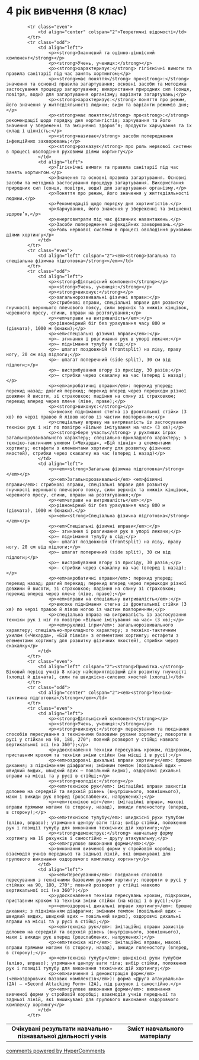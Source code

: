 <div id="hypercomments_widget" class="js-hypercomments-widget invisible"></div>

4 рік вивчення (8 клас)
=============================

<table>
  <body>
    <tr>
<td align="center" width="60%"><strong>Очікувані результати навчально-пізнавальної діяльності учнів</strong></td>
<td align="center" width="40%"><strong>Зміст навчального матеріалу</strong></td>
    </tr>

            <tr class="even">
                <td align="center" colspan="2">Теоретичні відомості</td>
            </tr>
            <tr class="odd">
                <td align="left">
                    <p><strong>Знаннєвий та оцінно-ціннісний компонент</strong></p>
                    <p><strong>Учень, учениця:</strong></p>
                    <p><strong>характеризує:</strong> гігієнічні вимоги та правила санітарії під час занять хортингом;</p>
                    <p><strong>має поняття</strong> про<strong>:</strong> значення та основні правила загартування; основні засоби та методика застосування процедур загартування; використання природних сил (сонця, повітря, води) для загартування організму; варіанти загартувань;</p>
                    <p><strong>характеризує:</strong> поняття про режим, його значення у життєдіяльності людини; види та варіанти режимів дня;</p>
                    <p><strong>має поняття</strong> про<strong>:</strong> рекомендації щодо порядку дня хортингістів; харчування та його значення у збереженні та зміцненні здоров’я; продукти харчування та їх склад і цінність;</p>
                    <p><strong>називає</strong> засоби попередження інфекційних захворювань;</p>
                    <p><strong>розказує</strong> про роль нервової системи в процесі оволодіння руховими діями хортингу</p>
                </td>
                <td align="left">
                    <p>Гігієнічні вимоги та правила санітарії під час занять хортингом.</p>
                    <p>Значення та основні правила загартування. Основні засоби та методика застосування процедур загартування. Використання природних сил (сонця, повітря, води) для загартування організму.</p>
                    <p>Поняття про режим, його значення у життєдіяльності людини.</p>
                    <p>Рекомендації щодо порядку дня хортингістів.</p>
                    <p>Харчування, його значення у збереженні та зміцненні здоров’я,</p>
                    <p>енерговитрати під час фізичних навантажень.</p>
                    <p>Засоби попередження інфекційних захворювань.</p>
                    <p>Роль нервової системи в процесі оволодіння руховими діями хортингу</p>
                </td>
            </tr>
            <tr class="even">
                <td align="left" colspan="2"><em><strong>Загальна та спеціальна фізична підготовка</strong></em></td>
            </tr>
            <tr class="odd">
                <td align="left">
                    <p><strong>Діяльнісний компонент</strong></p>
                    <p><strong>Учень, учениця:</strong></p>
                    <p><strong>виконує:</strong></p>
                    <p>загальнорозвивальні фізичні вправи:</p>
                    <p>стрибкові вправи, спеціальні вправи для розвитку гнучкості верхнього плечового поясу, сили верхніх та нижніх кінцівок, черевного пресу, спини, вправи на розтягування;</p>
                    <p><em>вправи на витривалість</em>:</p>
                    <p>рівномірний біг без урахування часу 800 м (дівчата), 1000 м (юнаки);</p>
                    <p><em>спеціальні фізичні вправи</em>:</p>
                    <p>– згинання і розгинання рук в упорі лежачи;</p>
                    <p>– піднімання тулубу в сід;</p>
                    <p>– шпагат поздовжній (frontsplit) на ліву, праву ногу, 20 см від підлоги;</p>
                    <p>– шпагат поперечний (side split), 30 см від підлоги;</p>
                    <p>– вистрибування вгору із присіду, 30 разів;</p>
                    <p>– стрибки через скакалку на час (вперед і назад);</p>
                    <p><em>акробатичні вправи</em>: перекид уперед; перекид назад; довгий перекид; перекид вперед через перешкоди різної довжини й висоти, зі страховкою; падіння на спину зі страховкою; перекид вперед через плече (ліве, праве);</p>
                    <p><strong>виконує:</strong></p>
                    <p>високе піднімання стегна із фронтальної стійки (3 хв) по черзі правою й лівою ногою із частим повторенням;</p>
                    <p>спеціальну вправу на витривалість із застосування техніки рук і ніг по повітрю «Вільне імітування на час» (3 хв);</p>
                    <p><strong>бере участь</strong> у рухливих іграх загальнорозвивального характеру; спеціально-прикладного характеру; з техніко-тактичним ухилом («Чехарда», «Бій півнів» з елементами хортингу; естафети з елементами хортингу для розвитку фізичних якостей), стрибки через скакалку на час (вперед і назад)</p>
                </td>
                <td align="left">
                    <p><em><strong>Загальна фізична підготовка</strong></em></p>
                    <p><em>Загальнорозвивальні</em> <em>фізичні вправи</em>: стрибкові вправи, спеціальні вправи для розвитку гнучкості верхнього плечового поясу, сили верхніх та нижніх кінцівок, черевного пресу, спини, вправи на розтягування;</p>
                    <p><em>вправи на витривалість</em>:</p>
                    <p>рівномірний біг без урахування часу 800 м (дівчата), 1000 м (юнаки).</p>
                    <p><em><strong>Спеціальна фізична підготовка</strong></em></p>
                    <p><em>Спеціальні фізичні вправи</em>:</p>
                    <p>– згинання і розгинання рук в упорі лежачи;</p>
                    <p>– піднімання тулубу в сід;</p>
                    <p>– шпагат поздовжній (frontsplit) на ліву, праву ногу, 20 см від підлоги;</p>
                    <p>– шпагат поперечний (side split), 30 см від підлоги;</p>
                    <p>– вистрибування вгору із присіду, 30 разів;</p>
                    <p>– стрибки через скакалку на час (вперед і назад);</p>
                    <p><em>акробатичні вправи</em>: перекид уперед; перекид назад; довгий перекид; перекид вперед через перешкоди різної довжини й висоти, зі страховкою; падіння на спину зі страховкою; перекид вперед через плече (ліве, праве);</p>
                    <p><em>вправи на спеціальну витривалість</em>:</p>
                    <p>високе піднімання стегна із фронтальної стійки (3 хв) по черзі правою й лівою ногою із частим повторенням;</p>
                    <p>спеціальна вправа на витривалість із застосування техніки рук і ніг по повітрю «Вільне імітування на час» (3 хв);</p>
                    <p><em>рухливі ігри</em>: загальнорозвивального характеру; спеціально-прикладного характеру; з техніко-тактичним ухилом («Чехарда», «Бій півнів» з елементами хортингу; естафети з елементами хортингу для розвитку фізичних якостей), стрибки через скакалку</p>
                </td>
            </tr>
            <tr class="even">
                <td align="left" colspan="2"><strong>Примітка.</strong> Віковий період учнів 8 класу найсприятлівіший для розвитку гнучкості (хлопці й дівчата), сили та швидкісно-силових якостей (хлопці)</td>
            </tr>
            <tr class="odd">
                <td align="center" colspan="2"><em><strong>Техніко-тактична підготовка</strong></em></td>
            </tr>
            <tr class="even">
                <td align="left">
                    <p><strong>Діяльнісний компонент</strong></p>
                    <p><strong>Учень, учениця:</strong></p>
                    <p><strong>виконує:</strong> пересування та поєднання способів пересування з технічними базовими рухами хортингу; повороти в русі у стійках на 90, 180, 270°; повний розворот у стійці навколо вертикальної осі (на 360°);</p>
                    <p>удосконалення техніки пересувань кроком, підкроком, приставним кроком та техніки зміни стійки (на місці і в русі);</p>
                    <p><em>оздоровчі дихальні вправи хортингу</em>: брюшне дихання; з підніманням діафрагми; змінним темпом (повільний вдих – швидкий видих, швидкий вдих – повільний видих), оздоровчі дихальні вправи на місці та у русі в стійці;</p>
                    <p><strong>володіє:</strong></p>
                    <p><em>технікою рук</em>: імітаційні вправи захистів долонею на середній та верхній рівень (внутрішнього, зовнішнього), махи і викиди рук вперед (розслаблених, напружених);</p>
                    <p><em>технікою ніг</em>: імітаційні вправи, махові вправи прямими ногами (в сторону, назад), викиди голеностопу (вперед, в сторону);</p>
                    <p><em>технікою тулубу</em>: швидкісні рухи тулубом (вліво, вправо); утримання центру ваги тіла; вибір стійки, положення рук і позиції тулубу для виконання технічних дій хортингу;</p>
                    <p><strong>демонструє:</strong> навчальну форму хортингу на 16 рахунків і самостійно – другу атакувальну;</p>
                    <p><em>групове виконання форми</em>:</p>
                    <p>виконання вивченої форми у стройовій коробці; взаємодія учнів передньої та задньої ліній, які вишикувані для групового виконання оздоровчого комплексу хортингу</p>
                </td>
                <td align="left">
                    <p><em>Пересування</em>: поєднання способів пересування з технічними базовими рухами хортингу; повороти в русі у стійках на 90, 180, 270°; повний розворот у стійці навколо вертикальної осі (на 360°);</p>
                    <p>удосконалення техніки пересувань кроком, підкроком, приставним кроком та техніки зміни стійки (на місці і в русі);</p>
                    <p><em>оздоровчі дихальні вправи хортингу</em>: брюшне дихання; з підніманням діафрагми; змінним темпом (повільний вдих – швидкий видих, швидкий вдих – повільний видих), оздоровчі дихальні вправи на місці та у русі в стійці;</p>
                    <p><em>техніка рук</em>: імітаційні вправи захистів долонею на середній та верхній рівень (внутрішнього, зовнішнього), махи і викиди рук вперед (розслаблених, напружених);</p>
                    <p><em>техніка ніг</em>: імітаційні вправи, махові вправи прямими ногами (в сторону, назад), викиди голеностопу (вперед, в сторону);</p>
                    <p><em>техніка тулубу</em>: швидкісні рухи тулубом (вліво, вправо); утримання центру ваги тіла; вибір стійки, положення рук і позиції тулубу для виконання технічних дій хортингу;</p>
                    <p><em>вивчення і демонстрація форм</em> (<em>оздоровчих базових комплексів</em>): форма «Друга атакувальна» (2А) – «Second Attacking Form» (2A), під рахунок і самостійно.</p>
                    <p><em>групове виконання форми</em>: виконання вивченої форми у стройовій коробці; взаємодія учнів передньої та задньої ліній, які вишикувані для групового виконання оздоровчого комплексу хортингу</p>
                </td>
            </tr>
  </body>
</table>

<div class="js-hypercomments-container">
    <a href="http://hypercomments.com" class="hc-link" title="comments widget">comments powered by HyperComments</a>
</div>